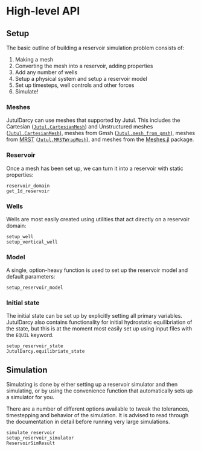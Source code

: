 # High-level API

## Setup

The basic outline of building a reservoir simulation problem consists of:

1. Making a mesh
2. Converting the mesh into a reservoir, adding properties
3. Add any number of wells
4. Setup a physical system and setup a reservoir model
5. Set up timesteps, well controls and other forces
6. Simulate!

### Meshes

JutulDarcy can use meshes that supported by Jutul. This includes the Cartesian ([`Jutul.CartesianMesh`](@ref)) and Unstructured meshes ([`Jutul.CartesianMesh`](@ref)), meshes from Gmsh ([`Jutul.mesh_from_gmsh`](@ref)), meshes from [MRST](https://www.mrst.no) ([`Jutul.MRSTWrapMesh`](@ref)), and meshes from the [Meshes.jl](https://github.com/JuliaGeometry/Meshes.jl) package.

### Reservoir

Once a mesh has been set up, we can turn it into a reservoir with static properties:

```@docs
reservoir_domain
get_1d_reservoir
```

### Wells

Wells are most easily created using utilities that act directly on a reservoir domain:

```@docs
setup_well
setup_vertical_well
```

### Model

A single, option-heavy function is used to set up the reservoir model and default parameters:

```@docs
setup_reservoir_model
```

### Initial state

The initial state can be set up by explicitly setting all primary variables. JutulDarcy also contains functionality for initial hydrostatic equilibriation of the state, but this is at the moment most easily set up using input files with the `EQUIL` keyword.

```@docs
setup_reservoir_state
JutulDarcy.equilibriate_state
```

## Simulation

Simulating is done by either setting up a reservoir simulator and then simulating, or by using the convenience function that automatically sets up a simulator for you.

There are a number of different options available to tweak the tolerances, timestepping and behavior of the simulation. It is advised to read through the documentation in detail before running very large simulations.

```@docs
simulate_reservoir
setup_reservoir_simulator
ReservoirSimResult
```
